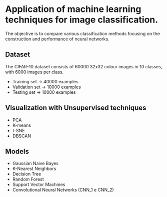 # Application of machine learning techniques for image classification.
The objective is to compare various classification methods focusing on the construction and performance of neural networks. 

## Dataset
The CIFAR-10 dataset consists of 60000 32x32 colour images in 10 classes, with 6000 images per class. 
* Training set -> 40000 examples
* Validation set -> 10000 examples 
* Testing set -> 10000 examples

## Visualization with Unsupervised techniques

* PCA
* K-means
* t-SNE
* DBSCAN

## Models

* Gaussian Naive Bayes
* K-Nearest Neighbors
* Decision Tree
* Random Forest
* Support Vector Machines
* Convolutional Neural Networks (CNN_1 e CNN_2)
